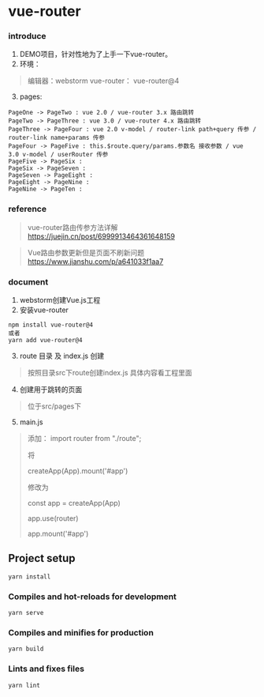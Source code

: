 # vue-router

### introduce
1. DEMO项目，针对性地为了上手一下vue-router。
2. 环境：
> 编辑器：webstorm
> vue-router： vue-router@4
3. pages:
```
PageOne -> PageTwo : vue 2.0 / vue-router 3.x 路由跳转
PageTwo -> PageThree : vue 3.0 / vue-router 4.x 路由跳转
PageThree -> PageFour : vue 2.0 v-model / router-link path+query 传参 / router-link name+params 传参
PageFour -> PageFive : this.$route.query/params.参数名 接收参数 / vue 3.0 v-model / userRouter 传参
PageFive -> PageSix : 
PageSix -> PageSeven : 
PageSeven -> PageEight : 
PageEight -> PageNine : 
PageNine -> PageTen : 
```

### reference
> vue-router路由传参方法详解
> https://juejin.cn/post/6999913464361648159

> Vue路由参数更新但是页面不刷新问题
> https://www.jianshu.com/p/a641033f1aa7
### document
1. webstorm创建Vue.js工程
2. 安装vue-router
```
npm install vue-router@4
或者
yarn add vue-router@4
```
3. route 目录 及 index.js 创建
> 按照目录src下route创建index.js
> 具体内容看工程里面
4. 创建用于跳转的页面
> 位于src/pages下
5. main.js
> 添加： import router from "./route";
> 
> 将
> 
> createApp(App).mount('#app')
> 
> 修改为
> 
> const app = createApp(App)
> 
> app.use(router)
> 
> app.mount('#app')

## Project setup
```
yarn install
```

### Compiles and hot-reloads for development
```
yarn serve
```

### Compiles and minifies for production
```
yarn build
```

### Lints and fixes files
```
yarn lint
```